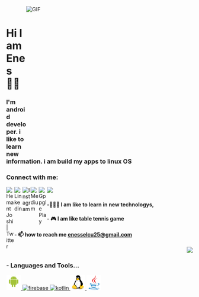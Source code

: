 <img align="right" height="390px" width="450px" alt="GIF" src="https://media.giphy.com/media/llarwdtFqG63IlqUR1/giphy.gif" />
<br />


### <h1>Hi I am Enes  🙋‍♂️</h1>
### I'm android developer. i like to learn new information. i am build my apps to linux OS

<h3 align="left">Connect with me:</h3>


<a href="https://twitter.com/home?lang=tr">
  <img align="left" alt="Hemant Joshi| Twitter" width="22px" src="https://cdn.jsdelivr.net/npm/simple-icons@v3/icons/twitter.svg" />
</a>
<a href="https://www.linkedin.com/in/enes-sel%C3%A7uk-26a9ba18a/">
  <img align="left" alt="Linkedin" width="22px" src="https://cdn.jsdelivr.net/npm/simple-icons@v3/icons/linkedin.svg" />
</a>
<a href="https://www.instagram.com/enesellcuk/">
  <img align="left" alt="Instagram" width="22px" src="https://cdn.jsdelivr.net/npm/simple-icons@v3/icons/instagram.svg" />
</a>
<a href="https://medium.com/@enesselcu25">
  <img align="left" alt=" Medium" width="22px" src="https://cdn.jsdelivr.net/npm/simple-icons@v3/icons/medium.svg" />
</a>
<a href="https://play.google.com/store/apps/details?id=com.enes.Egezegenler">
  <img align="left" alt=" Gppgle Play" width="22px" src="https://cdn.jsdelivr.net/npm/simple-icons@v3/icons/googleplay.svg" />
</a>


![](https://visitor-badge.glitch.me/badge?page_id=0bithemant.8bithemant)


#### -👨🏻‍💻 I am like to learn in new technologys, 

#### - 🎮 I am like table tennis game 

#### - 📫 how to reach me enesselcu25@gmail.com 

 <p>&nbsp;<img align="right" src="https://github-readme-stats.vercel.app/api?username=enesselcuk25&show_icons=true&&title_color=fff&icon_color=79ff97&text_color=9f9f9f&bg_color=151515&locale=en" /></p>

### - Languages and Tools...

<p align="left"> <a href="https://developer.android.com" target="_blank" rel="noreferrer"> <img src="https://raw.githubusercontent.com/devicons/devicon/master/icons/android/android-original-wordmark.svg" alt="android" width="40" height="40"/> </a> 
<a href="https://firebase.google.com/" target="_blank" rel="noreferrer"> <img src="https://www.vectorlogo.zone/logos/firebase/firebase-icon.svg" alt="firebase" width="40" height="40"/>
</a> 
<a href="https://kotlinlang.org" target="_blank" rel="noreferrer"> <img src="https://www.vectorlogo.zone/logos/kotlinlang/kotlinlang-icon.svg" alt="kotlin" width="40" height="40"/> </a>
<a href="https://www.linux.org/" target="_blank" rel="noreferrer"> <img src="https://raw.githubusercontent.com/devicons/devicon/master/icons/linux/linux-original.svg" alt="linux" width="40" height="40"/> </a> 
<a href="https://www.linux.org/" target="_blank" rel="noreferrer"> <img src="https://raw.githubusercontent.com/devicons/devicon/master/icons/java/java-original.svg" alt="linux" width="40" height="40"/> </a>
</p>
